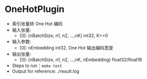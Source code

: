 # OneHotPlugin
+ 索引张量转 One Hot 编码
+ 输入张量:
    - [0]: (nBatchSize, n1, n2, ...,nK)             int32, K>=0
+ 输入参数:
    - [0]: nEmbedding                               int32, One Hot 输出编码宽度
+ 输出张量:
    - [0]: (nBatchSize, n1, n2, ...,nK, nEmbedding) float32/float16
+ Steps to run：`make test`
+ Output for reference: ./result.log


